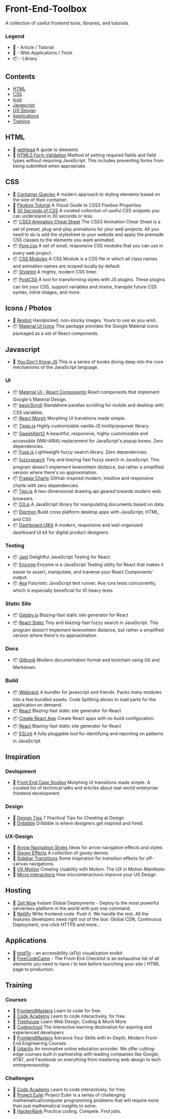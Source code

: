 # Front-End-Toolbox

 A collection of useful frontend tools, libraries, and tutorials.
 
### Legend

- :memo: - Article / Tutorial
- :wrench: - Web Applications / Tools
- :package: - Library

## Contents
- [HTML](#html)
- [CSS](#css)
- [Icon](#icons)
- [Javascript](#Javascript)
- [UX-Design](#ux-design)
- [Applications](#applications)
- [Training](#training)

## HTML
- :memo: [getHead](https://gethead.info/) A guide to <head> elements
- :memo: [HTML5 Form Validation](https://pageclip.co/blog/2018-02-20-you-should-use-html5-form-validation.html) Method of setting required fields and field types without requiring JavaScript. This includes preventing forms from being submitted when appropriate.

## CSS
- :memo: [Container Queries](https://philipwalton.github.io/responsive-components/) A modern approach to styling elements based on the size of their container.
- :memo: [Flexbox Tutorial](https://scotch.io/tutorials/a-visual-guide-to-css3-flexbox-properties) A Visual Guide to CSS3 Flexbox Properties
- :memo: [30 Seconds of CSS](https://atomiks.github.io/30-seconds-of-css/) A curated collection of useful CSS snippets you can understand in 30 seconds or less.
- :package: [CSS3 Animation Cheat Sheet](http://www.justinaguilar.com/animations/index.html) The CSS3 Animation Cheat Sheet is a set of preset, plug-and-play animations for your web projects. All you need to do is add the stylesheet to your website and apply the premade CSS classes to the elements you want animated.
- :package: [Pure.css](https://purecss.io/) A set of small, responsive CSS modules that you can use in every web project.
- :package: [CSS Modules](https://github.com/css-modules/css-modules) A CSS Module is a CSS file in which all class names and animation names are scoped locally by default. 
- :package: [Stylelint](https://github.com/stylelint/stylelint) A mighty, modern CSS linter.
- :package: [PostCSS](https://github.com/postcss/postcss) A tool for transforming styles with JS plugins. These plugins can lint your CSS, support variables and mixins, transpile future CSS syntax, inline images, and more.

## Icons / Photos
- :wrench: [Reshot](https://www.reshot.com/) Handpicked, non-stocky images. Yours to use as you wish.
- :package: [Material UI Icons](https://www.npmjs.com/package/material-ui-icons) This package provides the Google Material icons packaged as a set of React components.

## Javascript
- :memo: [You Don't Know JS](https://github.com/getify/You-Dont-Know-JS) This is a series of books diving deep into the core mechanisms of the JavaScript language.

### UI
- :package: [Material UI - React Components](https://github.com/mui-org/material-ui) React components that implement Google's Material Design.
- :package: [basicScroll](https://github.com/electerious/basicScroll) Standalone parallax scrolling for mobile and desktop with CSS variables.
- :package: [React Morph](https://github.com/brunnolou/react-morph) Morphing UI transitions made simple.
- :package: [Tippy.js](https://github.com/atomiks/tippyjs) Highly customizable vanilla JS tooltip/popover library.
- :package: [SweetAlert2](https://sweetalert2.github.io/) A beautiful, responsive, highly customizable and accessible (WAI-ARIA) replacement for JavaScript's popup boxes. Zero dependencies.
- :package: [Fuse.js](http://fusejs.io/) Lightweight fuzzy-search library. Zero dependencies.
- :package: [fuzzysearch](https://github.com/bevacqua/fuzzysearch) Tiny and blazing-fast fuzzy search in JavaScript. This program doesn't implement levenshtein distance, but rather a simplified version where there's no approximation. 
- :package: [Frappe Charts](https://github.com/frappe/charts) GitHub-inspired modern, intuitive and responsive charts with zero dependencies.
- :package: [Two.js](https://two.js.org/) A two-dimensional drawing api geared towards modern web browsers.
- :package: [D3.js](https://d3js.org/) A JavaScript library for manipulating documents based on data.
- :package: [Electron](https://electronjs.org/) Build cross platform desktop apps with JavaScript, HTML, and CSS
- :package: [Dashboard UIKit](https://dashboarduikit.com/) A modern, responsive and well-organized dashboard UI kit for digital product designers.

### Testing 
- :package: [Jest](https://github.com/facebook/jest) Delightful JavaScript Testing for React.
- :package: [Enzyme](https://github.com/airbnb/enzyme) Enzyme is a JavaScript Testing utility for React that makes it easier to assert, manipulate, and traverse your React Components' output.
- :package: [Ava](https://github.com/avajs/ava) Futuristic JavaScript test runner. Ava runs tests concurrently, which is especially beneficial for IO heavy tests

### Static Site
- :package: [Gatsby.js](https://www.gatsbyjs.org/) Blazing-fast static site generator for React
- :package: [React Static](https://nozzle-react-static.netlify.com/) Tiny and blazing-fast fuzzy search in JavaScript. This program doesn't implement levenshtein distance, but rather a simplified version where there's no approximation. 

### Docs
- :package: [Gitbook](https://github.com/GitbookIO/gitbook) Modern documentation format and toolchain using Git and Markdown.

### Build
- :package: [Webpack](https://github.com/webpack/webpack) A bundler for javascript and friends. Packs many modules into a few bundled assets. Code Splitting allows to load parts for the application on demand.
- :package: [React](https://github.com/facebook/react/) Blazing-fast static site generator for React
- :package: [Create React App](https://github.com/facebook/create-react-app) Create React apps with no build configuration.
- :package: [React](https://github.com/facebook/react/) Blazing-fast static site generator for React
- :package: [ESLint](https://github.com/eslint/eslint) A fully pluggable tool for identifying and reporting on patterns in JavaScript. 

## Inspiration
### Devlopment
- :memo: [Front End Case Studies](https://github.com/andrew--r/frontend-case-studies) Morphing UI transitions made simple. A curated list of technical talks and articles about real-world enterprise frontend development

### Design
- :memo: [Design Tips](https://medium.com/refactoring-ui/7-practical-tips-for-cheating-at-design-40c736799886) 7 Practical Tips for Cheating at Design
- :wrench: [Dribbble](https://dribbble.com/) Dribbble is where designers get inspired and hired.

### UX-Design
- :memo: [Arrow Navigation Styles](https://tympanus.net/Development/ArrowNavigationStyles/) Ideas for arrow navigation effects and styles
- :memo: [Gooey Effects](https://tympanus.net/Development/CreativeGooeyEffects/) A collection of gooey demos.
- :memo: [Sidebar Transitions](https://tympanus.net/Development/SidebarTransitions/) Some inspiration for transition effects for off-canvas navigations.
- :memo: [UX Motion](https://medium.com/ux-in-motion/creating-usability-with-motion-the-ux-in-motion-manifesto-a87a4584ddc) Creating Usability with Motion: The UX in Motion Manifesto
- :memo: [Micro Interactions](https://www.invisionapp.com/blog/use-microinteractions-improve-ux-design/) How microinteractions imporve your UX Design

## Hosting
- :wrench: [Zeit Now](https://zeit.co/now) Instant Global Deployments - Deploy to the most powerful serverless platform in the world with just one command.
- :wrench: [Netlify](https://www.netlify.com/) Write frontend code. Push it. We handle the rest. All the features developers need right out of the box: Global CDN, Continuous Deployment, one click HTTPS and more…

## Applications
- :wrench: [tota11y](https://github.com/Khan/tota11y) - an accessibility (a11y) visualization toolkit 
- :wrench: [FreeCodeCamp](https://www.freecodecamp.org/) - The Front-End Checklist is an exhaustive list of all elements you need to have / to test before launching your site / HTML page to production.

## Training
### Courses
- :wrench: [FrontendMasters](https://frontendmasters.com/) Learn to code for free.
- :wrench: [Code Academy](https://www.codecademy.com/) Learn to code interactively, for free.
- :wrench: [Treehouse](https://teamtreehouse.com/) Learn Web Design, Coding & Much More
- :wrench: [Codeschool](https://www.codeschool.com/) The interactive learning destination for aspiring and experienced developers
- :wrench: [FrontendMasters](https://frontendmasters.com/) Advance Your Skills with In-Depth, Modern Front-End Engineering Courses
- :wrench: [Udacity](https://www.udacity.com/) An innovative online education provider. We offer cutting-edge courses built in partnership with leading companies like Google, AT&T, and Facebook on everything from mastering web design to tech entrepreneurship. 

### Challenges
- :wrench: [Code Academy](http://hackercs.com/streams/Computer-Science-Challenges/) Learn to code interactively, for free.
- :wrench: [Project Euler](https://projecteuler.net/) Project Euler is a series of challenging mathematical/computer programming problems that will require more than just mathematical insights to solve. 
- :wrench: [HackerRank](https://www.hackerrank.com/) Practice coding. Compete. Find jobs.
